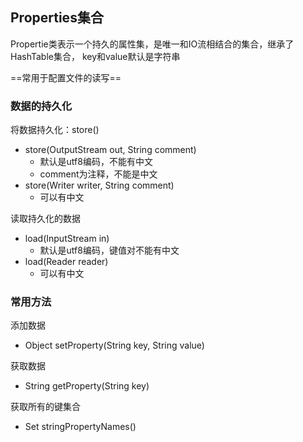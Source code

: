 ## Properties集合

Propertie类表示一个持久的属性集，是唯一和IO流相结合的集合，继承了HashTable集合， key和value默认是字符串

==常用于配置文件的读写==

### 数据的持久化

将数据持久化：store()

- store(OutputStream out, String comment)
  - 默认是utf8编码，不能有中文
  - comment为注释，不能是中文
- store(Writer writer, String comment)
  - 可以有中文

读取持久化的数据

- load(InputStream in)
  - 默认是utf8编码，键值对不能有中文
- load(Reader reader)
  - 可以有中文

### 常用方法

添加数据

- Object setProperty(String key, String value)

获取数据

- String getProperty(String key)

获取所有的键集合

- Set<String> stringPropertyNames()

